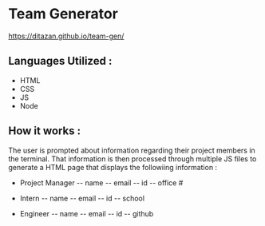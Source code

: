 # Team Generator

https://ditazan.github.io/team-gen/

## Languages Utilized :
- HTML
- CSS
- JS
- Node


## How it works :
The user is prompted about information regarding their project members in the terminal. That information is then processed through multiple JS files to generate a HTML page that displays the followiing information :
- Project Manager 
-- name
-- email
-- id
-- office #

- Intern
-- name
-- email
-- id
-- school

- Engineer
-- name
-- email
-- id
-- github